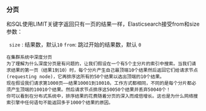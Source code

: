 ### 分页

和SQL使用LIMIT关键字返回只有一页的结果一样，Elasticsearch接受from和size参数： 

``` size``` : 结果数，默认``` 10 ``` 
``` from ```: 跳过开始的结果数，默认 ``` 0 ```

``` 
在集群系统中深度分页
为了理解为什么深度分页是有问题的，让我们假设在一个有5个主分片的索引中搜索。当我们请求结果的第一页（结果1到10）时，每个分片产生自己最顶端10个结果然后返回它们给请求节点(requesting node)，它再排序这所有的50个结果以选出顶端的10个结果。
现在假设我们请求第1000页——结果10001到10010。工作方式都相同，不同的是每个分片都必须产生顶端的10010个结果。然后请求节点排序这50050个结果并丢弃50040个！
你可以看到在分布式系统中，排序结果的花费随着分页的深入而成倍增长。这也是为什么网络搜索引擎中任何语句不能返回多于1000个结果的原因。

```
